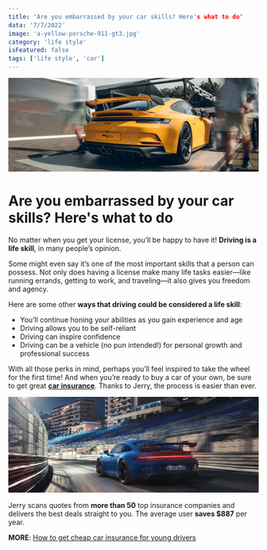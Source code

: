 ```yaml
---
title: 'Are you embarrassed by your car skills? Here's what to do'
data: '7/7/2022'
image: 'a-yellow-porsche-911-gt3.jpg'
category: 'life style'
isFeatured: false
tags: ['life style', 'car']
---
```


![a yellow porshce](/public/are-you-embarrassed-by-your-car-skills/a-yellow-porsche-911-gt3.jpg)

# Are you embarrassed by your car skills? Here's what to do

No matter when you get your license, you’ll be happy to have it! **Driving is a life skill**, in many people’s opinion.

Some might even say it’s one of the most important skills that a person can possess. Not only does having a license make many life tasks easier—like running errands, getting to work, and traveling—it also gives you freedom and agency.

Here are some other **ways that driving could be considered a life skill**:

- You’ll continue honing your abilities as you gain experience and age
- Driving allows you to be self-reliant
- Driving can inspire confidence
- Driving can be a vehicle (no pun intended!) for personal growth and professional success

With all those perks in mind, perhaps you’ll feel inspired to take the wheel for the first time! And when you’re ready to buy a car of your own, be sure to get great **[car insurance](https://getjerry.com/car-insurance)**. Thanks to Jerry, the process is easier than ever.

![a blue porshce](/public/are-you-embarrassed-by-your-car-skills/a-blue-porsche-911-gt3.jpg)

Jerry scans quotes from **more than 50** top insurance companies and delivers the best deals straight to you. The average user **saves $887** per year.

**MORE**: [How to get cheap car insurance for young drivers](https://getjerry.com/questions/is-driving-a-life-skill)

